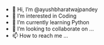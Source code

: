 - 👋 Hi, I’m @ayushbharatwajpandey
- 👀 I’m interested in Coding
- 🌱 I’m currently learning Python
- 💞️ I’m looking to collaborate on ...
- 📫 How to reach me ...

<!---
ayushbharatwajpandey/ayushbharatwajpandey is a ✨ special ✨ repository because its `README.md` (this file) appears on your GitHub profile.
You can click the Preview link to take a look at your changes.
--->
